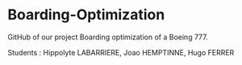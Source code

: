 # Boarding-Optimization

GitHub of our project Boarding optimization of a Boeing 777.

Students : Hippolyte LABARRIERE, Joao HEMPTINNE, Hugo FERRER
